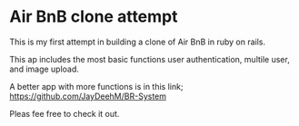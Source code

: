 # Air BnB clone attempt

This is my first attempt in building a clone of Air BnB in ruby on rails.

This ap includes the most basic functions user authentication, multile user, and image upload.

A better app with more functions is in this link; https://github.com/JayDeehM/BR-System

Pleas fee free to check it out.
